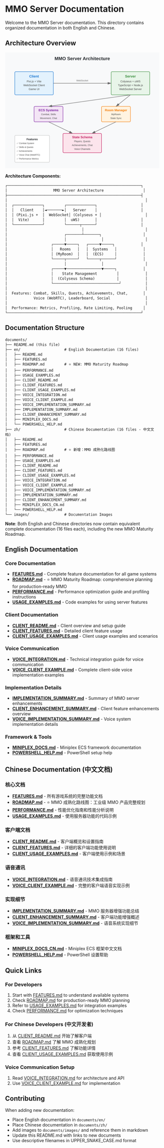 # MMO Server Documentation

Welcome to the MMO Server documentation. This directory contains organized documentation in both English and Chinese.

## Architecture Overview

![MMO Server Architecture](./images/architecture-overview.svg)

**Architecture Components:**

```
┌─────────────────────────────────────────────────────────────┐
│                     MMO Server Architecture                  │
├─────────────────────────────────────────────────────────────┤
│                                                               │
│  ┌─────────────┐         ┌─────────────┐                    │
│  │   Client    │◄───────►│   Server    │                    │
│  │ (Pixi.js +  │  WebSocket│ (Colyseus + │                    │
│  │  Vite)      │         │  uWS)       │                    │
│  └─────────────┘         └──────┬──────┘                    │
│                                  │                            │
│                          ┌───────┴───────┐                   │
│                          │                │                   │
│                    ┌─────▼─────┐   ┌─────▼─────┐            │
│                    │   Rooms   │   │  Systems   │            │
│                    │ (MyRoom)  │   │  (ECS)     │            │
│                    └─────┬─────┘   └─────┬──────┘            │
│                          │                │                   │
│                    ┌─────▼────────────────▼─────┐            │
│                    │    State Management         │            │
│                    │  (Colyseus Schema)          │            │
│                    └──────────────────────────────┘           │
│                                                               │
│  Features: Combat, Skills, Quests, Achievements, Chat,       │
│            Voice (WebRTC), Leaderboard, Social                │
│                                                               │
│  Performance: Metrics, Profiling, Rate Limiting, Pooling     │
└─────────────────────────────────────────────────────────────┘
```

## Documentation Structure

```
documents/
├── README.md (this file)
├── en/                    # English Documentation (16 files)
│   ├── README.md
│   ├── FEATURES.md
│   ├── ROADMAP.md         # ⭐ NEW: MMO Maturity Roadmap
│   ├── PERFORMANCE.md
│   ├── USAGE_EXAMPLES.md
│   ├── CLIENT_README.md
│   ├── CLIENT_FEATURES.md
│   ├── CLIENT_USAGE_EXAMPLES.md
│   ├── VOICE_INTEGRATION.md
│   ├── VOICE_CLIENT_EXAMPLE.md
│   ├── VOICE_IMPLEMENTATION_SUMMARY.md
│   ├── IMPLEMENTATION_SUMMARY.md
│   ├── CLIENT_ENHANCEMENT_SUMMARY.md
│   ├── MINIPLEX_DOCS.md
│   └── POWERSHELL_HELP.md
├── zh/                    # Chinese Documentation (16 files - 中文文档)
│   ├── README.md
│   ├── FEATURES.md
│   ├── ROADMAP.md         # ⭐ 新增：MMO 成熟化路线图
│   ├── PERFORMANCE.md
│   ├── USAGE_EXAMPLES.md
│   ├── CLIENT_README.md
│   ├── CLIENT_FEATURES.md
│   ├── CLIENT_USAGE_EXAMPLES.md
│   ├── VOICE_INTEGRATION.md
│   ├── VOICE_CLIENT_EXAMPLE.md
│   ├── VOICE_IMPLEMENTATION_SUMMARY.md
│   ├── IMPLEMENTATION_SUMMARY.md
│   ├── CLIENT_ENHANCEMENT_SUMMARY.md
│   ├── MINIPLEX_DOCS_CN.md
│   └── POWERSHELL_HELP.md
└── images/                # Documentation Images
```

**Note**: Both English and Chinese directories now contain equivalent complete documentation (16 files each), including the new MMO Maturity Roadmap.

## English Documentation

### Core Documentation
- **[FEATURES.md](./en/FEATURES.md)** - Complete feature documentation for all game systems
- **[ROADMAP.md](./en/ROADMAP.md)** - ⭐ MMO Maturity Roadmap: comprehensive planning for production-ready MMO
- **[PERFORMANCE.md](./en/PERFORMANCE.md)** - Performance optimization guide and profiling instructions
- **[USAGE_EXAMPLES.md](./en/USAGE_EXAMPLES.md)** - Code examples for using server features

### Client Documentation
- **[CLIENT_README.md](./en/CLIENT_README.md)** - Client overview and setup guide
- **[CLIENT_FEATURES.md](./en/CLIENT_FEATURES.md)** - Detailed client feature usage
- **[CLIENT_USAGE_EXAMPLES.md](./en/CLIENT_USAGE_EXAMPLES.md)** - Client usage examples and scenarios

### Voice Communication
- **[VOICE_INTEGRATION.md](./en/VOICE_INTEGRATION.md)** - Technical integration guide for voice communication
- **[VOICE_CLIENT_EXAMPLE.md](./en/VOICE_CLIENT_EXAMPLE.md)** - Complete client-side voice implementation examples

### Implementation Details
- **[IMPLEMENTATION_SUMMARY.md](./en/IMPLEMENTATION_SUMMARY.md)** - Summary of MMO server enhancements
- **[CLIENT_ENHANCEMENT_SUMMARY.md](./en/CLIENT_ENHANCEMENT_SUMMARY.md)** - Client feature enhancements overview
- **[VOICE_IMPLEMENTATION_SUMMARY.md](./en/VOICE_IMPLEMENTATION_SUMMARY.md)** - Voice system implementation details

### Framework & Tools
- **[MINIPLEX_DOCS.md](./en/MINIPLEX_DOCS.md)** - Miniplex ECS framework documentation
- **[POWERSHELL_HELP.md](./en/POWERSHELL_HELP.md)** - PowerShell setup help

## Chinese Documentation (中文文档)

### 核心文档
- **[FEATURES.md](./zh/FEATURES.md)** - 所有游戏系统的完整功能文档
- **[ROADMAP.md](./zh/ROADMAP.md)** - ⭐ MMO 成熟化路线图：工业级 MMO 产品完整规划
- **[PERFORMANCE.md](./zh/PERFORMANCE.md)** - 性能优化指南和性能分析说明
- **[USAGE_EXAMPLES.md](./zh/USAGE_EXAMPLES.md)** - 使用服务器功能的代码示例

### 客户端文档
- **[CLIENT_README.md](./zh/CLIENT_README.md)** - 客户端概览和设置指南
- **[CLIENT_FEATURES.md](./zh/CLIENT_FEATURES.md)** - 详细的客户端功能使用说明
- **[CLIENT_USAGE_EXAMPLES.md](./zh/CLIENT_USAGE_EXAMPLES.md)** - 客户端使用示例和场景

### 语音通讯
- **[VOICE_INTEGRATION.md](./zh/VOICE_INTEGRATION.md)** - 语音通讯技术集成指南
- **[VOICE_CLIENT_EXAMPLE.md](./zh/VOICE_CLIENT_EXAMPLE.md)** - 完整的客户端语音实现示例

### 实现细节
- **[IMPLEMENTATION_SUMMARY.md](./zh/IMPLEMENTATION_SUMMARY.md)** - MMO 服务器增强功能总结
- **[CLIENT_ENHANCEMENT_SUMMARY.md](./zh/CLIENT_ENHANCEMENT_SUMMARY.md)** - 客户端功能增强概述
- **[VOICE_IMPLEMENTATION_SUMMARY.md](./zh/VOICE_IMPLEMENTATION_SUMMARY.md)** - 语音系统实现细节

### 框架和工具
- **[MINIPLEX_DOCS_CN.md](./zh/MINIPLEX_DOCS_CN.md)** - Miniplex ECS 框架中文文档
- **[POWERSHELL_HELP.md](./zh/POWERSHELL_HELP.md)** - PowerShell 设置帮助

## Quick Links

### For Developers
1. Start with [FEATURES.md](./en/FEATURES.md) to understand available systems
2. Check [ROADMAP.md](./en/ROADMAP.md) for production-ready MMO planning
3. Refer to [USAGE_EXAMPLES.md](./en/USAGE_EXAMPLES.md) for integration examples
4. Check [PERFORMANCE.md](./en/PERFORMANCE.md) for optimization techniques

### For Chinese Developers (中文开发者)
1. 从 [CLIENT_README.md](./zh/CLIENT_README.md) 开始了解客户端
2. 查看 [ROADMAP.md](./zh/ROADMAP.md) 了解 MMO 成熟化规划
3. 参考 [CLIENT_FEATURES.md](./zh/CLIENT_FEATURES.md) 了解功能详情
4. 查看 [CLIENT_USAGE_EXAMPLES.md](./zh/CLIENT_USAGE_EXAMPLES.md) 获取使用示例

### Voice Communication Setup
1. Read [VOICE_INTEGRATION.md](./en/VOICE_INTEGRATION.md) for architecture and API
2. Use [VOICE_CLIENT_EXAMPLE.md](./en/VOICE_CLIENT_EXAMPLE.md) for implementation

## Contributing

When adding new documentation:
- Place English documentation in `documents/en/`
- Place Chinese documentation in `documents/zh/`
- Add images to `documents/images/` and reference them in markdown
- Update this README.md with links to new documents
- Use descriptive filenames in UPPER_SNAKE_CASE.md format
